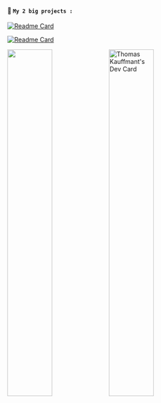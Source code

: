 #### **📜 ``My 2 big projects :``**<br>
[![Readme Card](https://github-readme-stats.vercel.app/api/pin/?username=Thomasperge&repo=GoodFarm-DiscordBot&show_owner=true&theme=dark)](https://github.com/thomasperge/GoodFarm-DiscordBot)
<p width="1%"></p>

[![Readme Card](https://github-readme-stats.vercel.app/api/pin/?username=Thomasperge&repo=CryptoCurrency-Desktop-apps&show_owner=true&theme=dark)](https://github.com/thomasperge/CryptoCurrency-Desktop-apps)

<p float="left">
    <img src="https://cdn.discordapp.com/attachments/1018205416502607912/1018278607866572840/TryBannerGH.png" width="45%" />
    <a href="https://app.daily.dev/Thomasperge"><img src="https://api.daily.dev/devcards/788a1841892f4fd7a87b6b8e29a83cc3.png?r=wup" width="45%" alt="Thomas Kauffmant's Dev Card"/></a>

</p>

<br>


